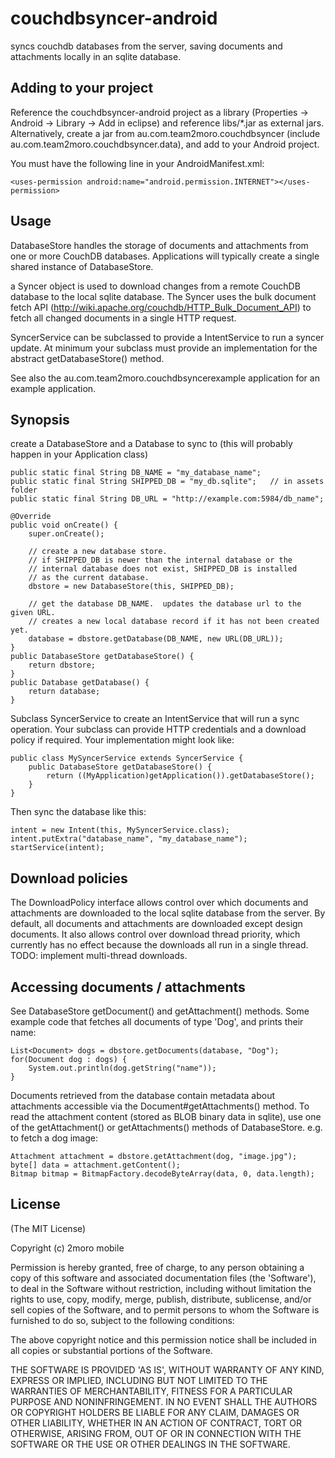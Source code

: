 couchdbsyncer-android
=====================

syncs couchdb databases from the server, saving documents and attachments locally in an sqlite database.

Adding to your project
----------------------

Reference the couchdbsyncer-android project as a library (Properties -> Android -> Library -> Add in eclipse) and reference libs/*.jar as external jars.
Alternatively, create a jar from au.com.team2moro.couchdbsyncer (include au.com.team2moro.couchdbsyncer.data), and add to your Android project.

You must have the following line in your AndroidManifest.xml:

    <uses-permission android:name="android.permission.INTERNET"></uses-permission>
    
Usage
-----

DatabaseStore handles the storage of documents and attachments from one or more CouchDB databases.  Applications will typically create a single shared instance of DatabaseStore.

a Syncer object is used to download changes from a remote CouchDB database to the local sqlite database. The Syncer uses the bulk document fetch API (http://wiki.apache.org/couchdb/HTTP_Bulk_Document_API) to fetch all changed documents in a single HTTP request.

SyncerService can be subclassed to provide a IntentService to run a syncer update. At minimum your subclass must provide an implementation for the abstract getDatabaseStore() method.

See also the au.com.team2moro.couchdbsyncerexample application for an example application.

Synopsis
--------

create a DatabaseStore and a Database to sync to (this will probably happen in your Application class)

    public static final String DB_NAME = "my_database_name";
    public static final String SHIPPED_DB = "my_db.sqlite";   // in assets folder
    public static final String DB_URL = "http://example.com:5984/db_name";

    @Override
    public void onCreate() {
        super.onCreate();
        
        // create a new database store.
        // if SHIPPED_DB is newer than the internal database or the
        // internal database does not exist, SHIPPED_DB is installed
        // as the current database.
        dbstore = new DatabaseStore(this, SHIPPED_DB);

        // get the database DB_NAME.  updates the database url to the given URL.
        // creates a new local database record if it has not been created yet.
        database = dbstore.getDatabase(DB_NAME, new URL(DB_URL));
    }
    public DatabaseStore getDatabaseStore() {
        return dbstore;
    }
    public Database getDatabase() {
        return database;
    }
 
Subclass SyncerService to create an IntentService that will run a sync operation.  Your subclass can provide HTTP credentials and a download policy if required.  Your implementation might look like:

    public class MySyncerService extends SyncerService {
        public DatabaseStore getDatabaseStore() {
            return ((MyApplication)getApplication()).getDatabaseStore();
        }
    }

Then sync the database like this:

    intent = new Intent(this, MySyncerService.class);
    intent.putExtra("database_name", "my_database_name");
    startService(intent);

Download policies
-----------------

The DownloadPolicy interface allows control over which documents and attachments are downloaded to the local sqlite database from the server.  By default, all documents and attachments are downloaded except design documents.
It also allows control over download thread priority, which currently has no effect because the downloads all run in a single thread.
TODO: implement multi-thread downloads.

Accessing documents / attachments
---------------------------------

See DatabaseStore getDocument() and getAttachment() methods.
Some example code that fetches all documents of type 'Dog', and prints their name:

    List<Document> dogs = dbstore.getDocuments(database, "Dog");
    for(Document dog : dogs) {
        System.out.println(dog.getString("name"));
    }

Documents retrieved from the database contain metadata about attachments accessible via the Document#getAttachments() method.  To read the attachment content (stored as BLOB binary data in sqlite), use one of the getAttachment() or getAttachments() methods of DatabaseStore.  e.g. to fetch a dog image:

    Attachment attachment = dbstore.getAttachment(dog, "image.jpg");
    byte[] data = attachment.getContent();
    Bitmap bitmap = BitmapFactory.decodeByteArray(data, 0, data.length);

License
-------

(The MIT License)

Copyright (c) 2moro mobile

Permission is hereby granted, free of charge, to any person obtaining
a copy of this software and associated documentation files (the
'Software'), to deal in the Software without restriction, including
without limitation the rights to use, copy, modify, merge, publish,
distribute, sublicense, and/or sell copies of the Software, and to
permit persons to whom the Software is furnished to do so, subject to
the following conditions:

The above copyright notice and this permission notice shall be
included in all copies or substantial portions of the Software.

THE SOFTWARE IS PROVIDED 'AS IS', WITHOUT WARRANTY OF ANY KIND,
EXPRESS OR IMPLIED, INCLUDING BUT NOT LIMITED TO THE WARRANTIES OF
MERCHANTABILITY, FITNESS FOR A PARTICULAR PURPOSE AND NONINFRINGEMENT.
IN NO EVENT SHALL THE AUTHORS OR COPYRIGHT HOLDERS BE LIABLE FOR ANY
CLAIM, DAMAGES OR OTHER LIABILITY, WHETHER IN AN ACTION OF CONTRACT,
TORT OR OTHERWISE, ARISING FROM, OUT OF OR IN CONNECTION WITH THE
SOFTWARE OR THE USE OR OTHER DEALINGS IN THE SOFTWARE.
